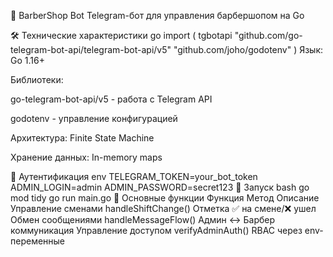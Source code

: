 🧔 BarberShop Bot
Telegram-бот для управления барбершопом на Go

🛠 Технические характеристики
go
import (
    tgbotapi "github.com/go-telegram-bot-api/telegram-bot-api/v5"
    "github.com/joho/godotenv"
)
Язык: Go 1.16+

Библиотеки:

go-telegram-bot-api/v5 - работа с Telegram API

godotenv - управление конфигурацией

Архитектура: Finite State Machine

Хранение данных: In-memory maps

🔑 Аутентификация
env
TELEGRAM_TOKEN=your_bot_token
ADMIN_LOGIN=admin
ADMIN_PASSWORD=secret123
🚀 Запуск
bash
go mod tidy
go run main.go
📌 Основные функции
Функция	Метод	Описание
Управление сменами	handleShiftChange()	Отметка ✅ на смене/❌ ушел
Обмен сообщениями	handleMessageFlow()	Админ ↔ Барбер коммуникация
Управление доступом	verifyAdminAuth()	RBAC через env-переменные

